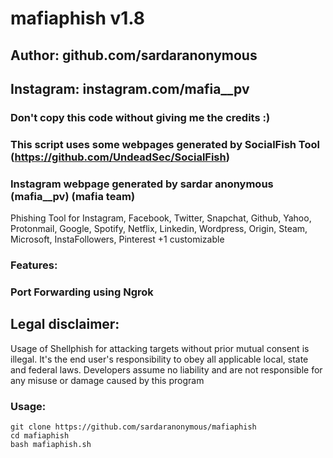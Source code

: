 # mafiaphish v1.8
## Author: github.com/sardaranonymous
## Instagram: instagram.com/mafia__pv
### Don't copy this code without giving me the credits :) 
### This script uses some webpages generated by SocialFish Tool (https://github.com/UndeadSec/SocialFish)
### Instagram webpage generated by sardar anonymous (mafia__pv) (mafia team)

Phishing Tool for Instagram, Facebook, Twitter, Snapchat, Github, Yahoo, Protonmail, Google, Spotify, Netflix, Linkedin, Wordpress, Origin, Steam, Microsoft, InstaFollowers, Pinterest +1 customizable

### Features:
### Port Forwarding using Ngrok

## Legal disclaimer:

Usage of Shellphish for attacking targets without prior mutual consent is illegal. It's the end user's responsibility to obey all applicable local, state and federal laws. Developers assume no liability and are not responsible for any misuse or damage caused by this program 



### Usage:
```
git clone https://github.com/sardaranonymous/mafiaphish
cd mafiaphish
bash mafiaphish.sh
```
